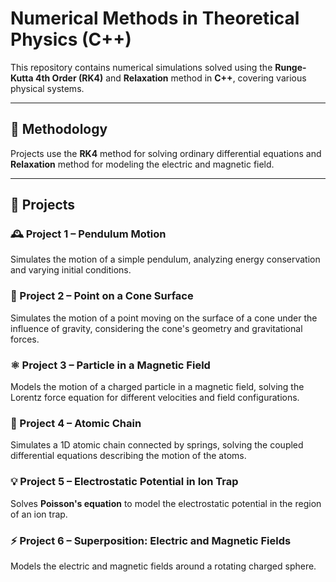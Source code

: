 # Numerical Methods in Theoretical Physics (C++)

This repository contains numerical simulations solved using the **Runge-Kutta 4th Order (RK4)** and **Relaxation** method in **C++**, covering various physical systems.


---

## 🧠 Methodology

Projects use the **RK4** method for solving ordinary differential equations and **Relaxation** method for modeling the electric and magnetic field.

---

## 📌 Projects

### 🕰️ Project 1 – **Pendulum Motion**
Simulates the motion of a simple pendulum, analyzing energy conservation and varying initial conditions.

### 🔺 Project 2 – **Point on a Cone Surface**
Simulates the motion of a point moving on the surface of a cone under the influence of gravity, considering the cone's geometry and gravitational forces.

### ⚛️ Project 3 – **Particle in a Magnetic Field**
Models the motion of a charged particle in a magnetic field, solving the Lorentz force equation for different velocities and field configurations.

### 🔗 Project 4 – **Atomic Chain**
Simulates a 1D atomic chain connected by springs, solving the coupled differential equations describing the motion of the atoms.

### 💡 Project 5 – **Electrostatic Potential in Ion Trap**
Solves **Poisson's equation** to model the electrostatic potential in the region of an ion trap.

### ⚡ Project 6 – **Superposition: Electric and Magnetic Fields**
Models the electric and magnetic fields around a rotating charged sphere.

